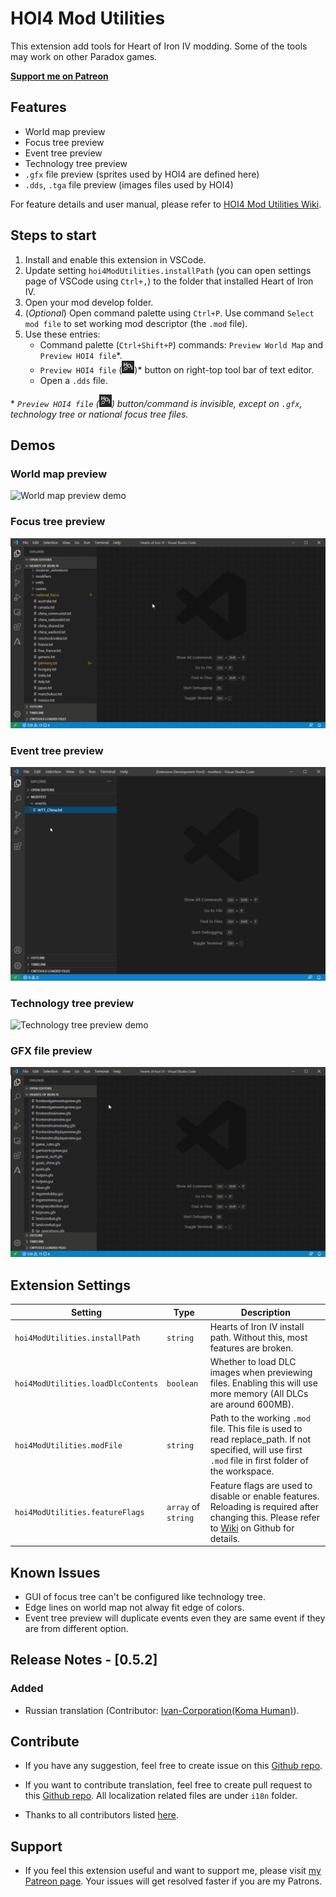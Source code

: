 # HOI4 Mod Utilities

This extension add tools for Heart of Iron IV modding. Some of the tools may work on other Paradox games.

**[Support me on Patreon](https://www.patreon.com/chaofan)**

## Features

* World map preview
* Focus tree preview
* Event tree preview
* Technology tree preview
* `.gfx` file preview (sprites used by HOI4 are defined here)
* `.dds`, `.tga` file preview (images files used by HOI4)

For feature details and user manual, please refer to [HOI4 Mod Utilities Wiki](https://github.com/herbix/hoi4modutilities/wiki).

## Steps to start

1. Install and enable this extension in VSCode.
2. Update setting `hoi4ModUtilities.installPath` (you can open settings page of VSCode using `Ctrl+,`) to the folder that installed Heart of Iron IV.
3. Open your mod develop folder.
4. (*Optional*) Open command palette using `Ctrl+P`. Use command `Select mod file` to set working mod descriptor (the `.mod` file).
5. Use these entries:
    * Command palette (`Ctrl+Shift+P`) commands: `Preview World Map` and `Preview HOI4 file`*.
    * `Preview HOI4 file` (![Preview HOI4 file button](demo/preview-icon.png))* button on right-top tool bar of text editor.
    * Open a `.dds` file.

\* *`Preview HOI4 file` (![Preview HOI4 file button](demo/preview-icon.png)) button/command is invisible, except on `.gfx`, technology tree or national focus tree files.*

## Demos

### World map preview

![World map preview demo](demo/5.gif)

### Focus tree preview

![Focus tree preview demo](demo/1.gif)

### Event tree preview

![Event tree preview demo](demo/6.gif)

### Technology tree preview

![Technology tree preview demo](demo/4.gif)

### GFX file preview

![GFX file preview demo](demo/2.gif)

## Extension Settings

|Setting|Type|Description|
|-------|----------|--------|
|`hoi4ModUtilities.installPath`|`string`|Hearts of Iron IV install path. Without this, most features are broken.|
|`hoi4ModUtilities.loadDlcContents`|`boolean`|Whether to load DLC images when previewing files. Enabling this will use more memory (All DLCs are around 600MB).|
|`hoi4ModUtilities.modFile`|`string`|Path to the working `.mod` file. This file is used to read replace_path. If not specified, will use first `.mod` file in first folder of the workspace.|
|`hoi4ModUtilities.featureFlags`|`array` of `string`|Feature flags are used to disable or enable features. Reloading is required after changing this. Please refer to [Wiki](https://github.com/herbix/hoi4modutilities/wiki/Feature-flags) on Github for details.|

## Known Issues

* GUI of focus tree can't be configured like technology tree.
* Edge lines on world map not alway fit edge of colors.
* Event tree preview will duplicate events even they are same event if they are from different option.

## Release Notes - [0.5.2]

### Added
* Russian translation (Contributor: [Ivan-Corporation(Koma Human)](https://github.com/Ivan-Corporation)).

## Contribute
* If you have any suggestion, feel free to create issue on this [Github repo](https://github.com/herbix/hoi4modutilities).
* If you want to contribute translation, feel free to create pull request to this [Github repo](https://github.com/herbix/hoi4modutilities). All localization related files are under `i18n` folder.

* Thanks to all contributors listed [here](https://github.com/herbix/hoi4modutilities/graphs/contributors).

## Support
* If you feel this extension useful and want to support me, please visit [my Patreon page](https://www.patreon.com/chaofan). Your issues will get resolved faster if you are my Patrons.